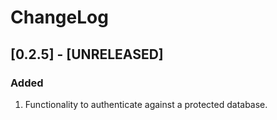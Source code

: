 # ChangeLog

## [0.2.5] - [UNRELEASED]

### Added
1. Functionality to authenticate against a protected database.